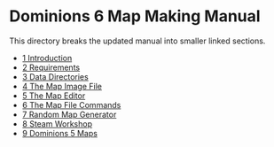 Dominions 6 Map Making Manual
============================

This directory breaks the updated manual into smaller linked sections.

* [1 Introduction](sections/1_introduction.md)
* [2 Requirements](sections/2_requirements.md)
* [3 Data Directories](sections/3_data_directories.md)
* [4 The Map Image File](sections/4_map_image_file.md)
* [5 The Map Editor](sections/5_map_editor.md)
* [6 The Map File Commands](sections/6_map_file_commands/README.md)
* [7 Random Map Generator](sections/7_random_map_generator.md)
* [8 Steam Workshop](sections/8_steam_workshop.md)
* [9 Dominions 5 Maps](sections/9_dominions_5_maps.md)
